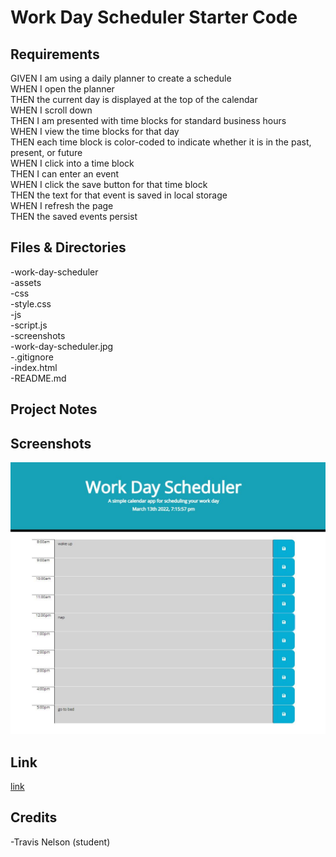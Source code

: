 # Work Day Scheduler Starter Code

## Requirements

GIVEN I am using a daily planner to create a schedule<br />
WHEN I open the planner<br />
THEN the current day is displayed at the top of the calendar<br />
WHEN I scroll down<br />
THEN I am presented with time blocks for standard business hours<br />
WHEN I view the time blocks for that day<br />
THEN each time block is color-coded to indicate whether it is in the past, present, or future<br />
WHEN I click into a time block<br />
THEN I can enter an event<br />
WHEN I click the save button for that time block<br />
THEN the text for that event is saved in local storage<br />
WHEN I refresh the page<br />
THEN the saved events persist<br />

## Files & Directories

-work-day-scheduler <br />
  -assets <br />
    -css <br />
      -style.css <br />
    -js <br />
      -script.js<br />
    -screenshots <br />
      -work-day-scheduler.jpg <br />
    -.gitignore <br />
    -index.html <br />
    -README.md <br />

## Project Notes

## Screenshots

<img src="./assets/screenshots/work-day-scheduler.jpg">

## Link

[link](https://valiantthor92.github.io/work-day-scheduler/index.html)

## Credits

-Travis Nelson (student)
